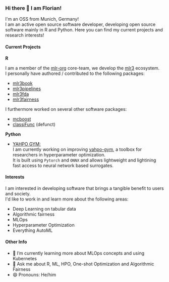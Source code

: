 ### Hi there 👋 I am Florian!
I'm an OSS from Munich, Germany! <br>
I am an active open source software developer, developing open source software mainly in R and Python.
Here you can find my current projects and research interests!

#### Current Projects

**R**

I am a member of the [mlr-org]() core-team, we develop the [mlr3]() ecosystem.<br>
I personally have authored / contributed to the following packages:
- [mlr3book](https://github.com/mlr-org/mlr3book)
- [mlr3pipelines](https://github.com/mlr-org/mlr3pipelines)
- [mlr3fda](https://github.com/mlr-org/mlr3fda)
- [mlr3fairness](https://github.com/mlr-org/mlr3fairness)

I furthermore worked on several other software packages:
- [mcboost]()
- [classiFunc](https://github.com/maierhofert/classiFunc) (defunct)


**Python**

-  [YAHPO GYM:](https://github.com/slds-lmu/yahpo-gym) <br>
  I am currently working on improving [yahpo-gym](https://github.com/slds-lmu/yahpo-gym), a toolbox for researchers in hyperparameter optimization.<br>
  It is built using `Pytorch` and `ONNX` and allows lightweight and lightining fast access to neural network based surrogates.

#### Interests

I am interested in developing software that brings a tangible benefit to users and society.<br>
I'd like to work in and learn more about the following areas:
- Deep Learning on tabular data
- Algorithmic fairness
- MLOps
- Hyperparameter Optimization
- Everything AutoML

#### Other Info

- 🌱 I’m currently learning more about MLOps concepts and using Kubernetes
- 💬 Ask me about R, ML, HPO, One-shot Optimization and Algorithmic Fairness
- 😄 Pronouns: He/him
